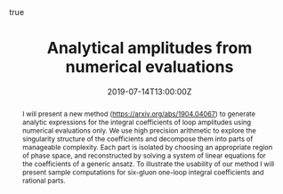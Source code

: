 ---
title: Analytical amplitudes from numerical evaluations
event: QCD@LHC
event_url: https://indico.fnal.gov/event/19380/
location: Buffalo, NY
summary: QCD@LHC 2019
abstract: "I will present a new method (https://arxiv.org/abs/1904.04067) to generate analytic expressions for the integral coefficients of loop amplitudes using numerical evaluations only. We use high precision arithmetic to explore the singularity structure of the coefficients and decompose them into parts of manageable complexity. Each part is isolated by choosing an appropriate region of phase space, and reconstructed by solving a system of linear equations for the coefficients of a generic ansatz. To illustrate the usability of our method I will present sample computations for six-gluon one-loop integral coefficients and rational parts."

# Talk start and end times.
#   End time can optionally be hidden by prefixing the line with `#`.
date: "2019-07-14T13:00:00Z"
date_end: "2019-07-19T15:00:00Z"
all_day: false

# Schedule page publish date (NOT talk date).
publishDate: "2017-01-01T00:00:00Z"

authors: ["Giuseppe De Laurentis"]
tags: []

# Is this a featured talk? (true/false)
featured: false

# image:
#   caption: 'Image credit: [**Unsplash**](https://unsplash.com/photos/bzdhc5b3Bxs)'
#   focal_point: Right

links:
- icon: arxiv
  icon_pack: ai
  name: Paper
  url: https://arxiv.org/abs/1904.04067
url_code: ""
url_pdf: ""
url_slides: ""
url_video: ""

# Markdown Slides (optional).
#   Associate this talk with Markdown slides.
#   Simply enter your slide deck's filename without extension.
#   E.g. `slides = "example-slides"` references `content/slides/example-slides.md`.
#   Otherwise, set `slides = ""`.
slides: QCD@LHC

# Projects (optional).
#   Associate this post with one or more of your projects.
#   Simply enter your project's folder or file name without extension.
#   E.g. `projects = ["internal-project"]` references `content/project/deep-learning/index.md`.
#   Otherwise, set `projects = []`.

# Enable math on this page?
math: true
---